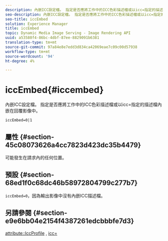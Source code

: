 ```yaml
---
description: 內嵌ICC設定檔。 指定是否應將工作中的ICC色彩描述檔或以icc=指定的描述檔內嵌在回覆影像中。
seo-description: 內嵌ICC設定檔。 指定是否應將工作中的ICC色彩描述檔或以icc=指定的描述檔內嵌在回覆影像中。
seo-title: iccEmbed
solution: Experience Manager
title: iccEmbed
topic: Dynamic Media Image Serving - Image Rendering API
uuid: a53580f4-86bc-4dbf-87ee-8829091b6381
translation-type: tm+mt
source-git-commit: 97a84e8e7edd3d834ca42069eae7c09c00d57938
workflow-type: tm+mt
source-wordcount: '94'
ht-degree: 4%

---
```



# iccEmbed{#iccembed}

內嵌ICC設定檔。 指定是否應將工作中的ICC色彩描述檔或以icc=指定的描述檔內嵌在回覆影像中。

`iccEmbed=0|1`

## 屬性 {#section-45c08073626a4cc7823d423dc35b4479}

可能發生在請求內的任何位置。

## 預設 {#section-68ed1f0c68dc46b58972804799c277b7}

`iccEmbed=0`，因為輸出影像中沒有內嵌ICC描述檔。

## 另請參閱 {#section-e9e6bb04e2154f4387261edcbbbfe7d3}

[attribute::IccProfile](../../../../../ir-api/material-cat/image-rendering-api-ref/c-ir-material-catalog/c-ir-attributes-reference/r-ir-iccprofilegray.md#reference-712f1d0dcca748df9aaf495681bb39e6) , [icc=](../../../../../ir-api/http-protocol/image-rendering-api-ref/c-ir-http-protocol-ref/c-ir-http-protocol-command-reference/r-ir-icc.md#reference-86a2fff3cef24982ad2063d977a16e06)
